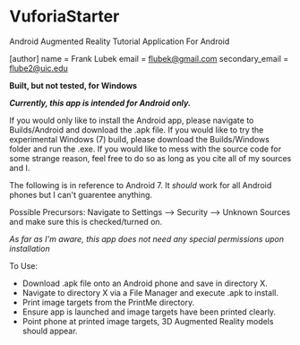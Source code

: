 # VuforiaStarter
Android Augmented Reality Tutorial Application For Android

[author]
  name = Frank Lubek
  email = flubek@gmail.com
  secondary_email = flube2@uic.edu

**Built, but not tested, for Windows**

***Currently, this app is intended for Android only.***

If you would only like to install the Android app, please navigate to Builds/Android and download the .apk file.
If you would like to try the experimental Windows (7) build, please download the Builds/Windows folder and run the .exe.
If you would like to mess with the source code for some strange reason, feel free to do so as long as you cite all of my sources and I.

The following is in reference to Android 7. It *should* work for all Android phones but I can't guarentee anything.

Possible Precursors:
Navigate to Settings --> Security --> Unknown Sources and make sure this is checked/turned on.

*As far as I'm aware, this app does not need any special permissions upon installation*

To Use:
  * Download .apk file onto an Android phone and save in directory X.
  * Navigate to directory X via a File Manager and execute .apk to install.
  * Print image targets from the PrintMe directory.
  * Ensure app is launched and image targets have been printed clearly.
  * Point phone at printed image targets, 3D Augmented Reality models should appear.
  
